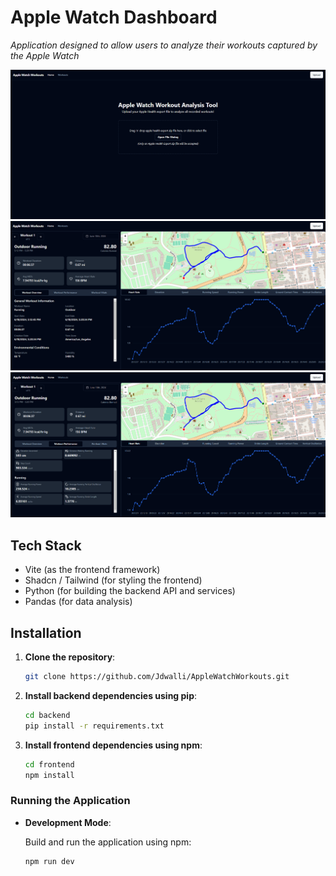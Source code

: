 # Apple Watch Dashboard

_Application designed to allow users to analyze their workouts captured by the Apple Watch_

<img src="./frontend/src/assets/screenshots/HomeScreenshot.png" alt="Screenshot of the homepage">
<img src="./frontend/src/assets/screenshots/WorkoutPageScreenshot.png" alt="Screenshot of the workout page">
<img src="./frontend/src/assets/screenshots/WorkoutPagePerformanceScreenshot.png" alt="Another screenshot of the workout page">

## Tech Stack

- Vite (as the frontend framework)
- Shadcn / Tailwind (for styling the frontend)
- Python (for building the backend API and services)
- Pandas (for data analysis)

## Installation

1. **Clone the repository**:

   ```bash
   git clone https://github.com/Jdwalli/AppleWatchWorkouts.git
   ```

2. **Install backend dependencies using pip**:

   ```bash
   cd backend
   pip install -r requirements.txt
   ```

3. **Install frontend dependencies using npm**:

   ```bash
   cd frontend
   npm install
   ```

### Running the Application

- **Development Mode**:

  Build and run the application using npm:

  ```bash
  npm run dev
  ```
